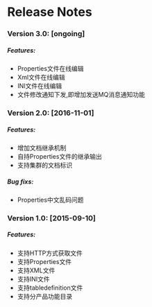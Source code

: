 # Release Notes

### Version 3.0: [ongoing]

##### Features:

- Properties文件在线编辑
- Xml文件在线编辑
- INI文件在线编辑
- 文件修改通知下发,即增加发送MQ消息通知功能

### Version 2.0: [2016-11-01]

##### Features:

- 增加文档继承机制
- 自持Properties文件的继承输出
- 支持集群的文档标识

##### Bug fixs:

- Properties中文乱码问题

### Version 1.0: [2015-09-10]

##### Features:

- 支持HTTP方式获取文件
- 支持Properties文件
- 支持XML文件
- 支持INI文件
- 支持tabledefinition文件
- 支持分产品功能目录

